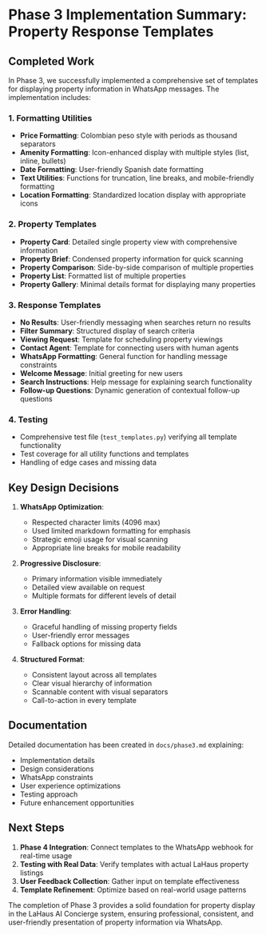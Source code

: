 # Phase 3 Implementation Summary: Property Response Templates

## Completed Work

In Phase 3, we successfully implemented a comprehensive set of templates for displaying property information in WhatsApp messages. The implementation includes:

### 1. Formatting Utilities

- **Price Formatting**: Colombian peso style with periods as thousand separators
- **Amenity Formatting**: Icon-enhanced display with multiple styles (list, inline, bullets)
- **Date Formatting**: User-friendly Spanish date formatting
- **Text Utilities**: Functions for truncation, line breaks, and mobile-friendly formatting
- **Location Formatting**: Standardized location display with appropriate icons

### 2. Property Templates

- **Property Card**: Detailed single property view with comprehensive information
- **Property Brief**: Condensed property information for quick scanning
- **Property Comparison**: Side-by-side comparison of multiple properties
- **Property List**: Formatted list of multiple properties
- **Property Gallery**: Minimal details format for displaying many properties

### 3. Response Templates

- **No Results**: User-friendly messaging when searches return no results
- **Filter Summary**: Structured display of search criteria
- **Viewing Request**: Template for scheduling property viewings
- **Contact Agent**: Template for connecting users with human agents
- **WhatsApp Formatting**: General function for handling message constraints
- **Welcome Message**: Initial greeting for new users
- **Search Instructions**: Help message for explaining search functionality
- **Follow-up Questions**: Dynamic generation of contextual follow-up questions

### 4. Testing

- Comprehensive test file (`test_templates.py`) verifying all template functionality
- Test coverage for all utility functions and templates
- Handling of edge cases and missing data

## Key Design Decisions

1. **WhatsApp Optimization**:
   - Respected character limits (4096 max)
   - Used limited markdown formatting for emphasis
   - Strategic emoji usage for visual scanning
   - Appropriate line breaks for mobile readability

2. **Progressive Disclosure**:
   - Primary information visible immediately
   - Detailed view available on request
   - Multiple formats for different levels of detail

3. **Error Handling**:
   - Graceful handling of missing property fields
   - User-friendly error messages
   - Fallback options for missing data

4. **Structured Format**:
   - Consistent layout across all templates
   - Clear visual hierarchy of information
   - Scannable content with visual separators
   - Call-to-action in every template

## Documentation

Detailed documentation has been created in `docs/phase3.md` explaining:
- Implementation details
- Design considerations
- WhatsApp constraints
- User experience optimizations
- Testing approach
- Future enhancement opportunities

## Next Steps

1. **Phase 4 Integration**: Connect templates to the WhatsApp webhook for real-time usage
2. **Testing with Real Data**: Verify templates with actual LaHaus property listings
3. **User Feedback Collection**: Gather input on template effectiveness
4. **Template Refinement**: Optimize based on real-world usage patterns

The completion of Phase 3 provides a solid foundation for property display in the LaHaus AI Concierge system, ensuring professional, consistent, and user-friendly presentation of property information via WhatsApp.